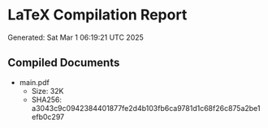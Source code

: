 # LaTeX Compilation Report
Generated: Sat Mar  1 06:19:21 UTC 2025
## Compiled Documents
- main.pdf
  - Size: 32K
  - SHA256: a3043c9c0942384401877fe2d4b103fb6ca9781d1c68f26c875a2be1efb0c297
